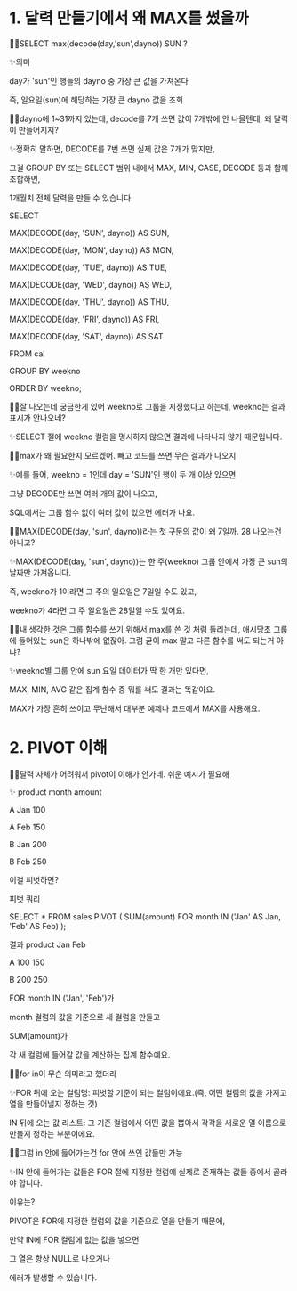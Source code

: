 # 1. 달력 만들기에서 왜 MAX를 썼을까

🤷‍♀️SELECT max(decode(day,'sun',dayno)) SUN ?

✨의미

day가 'sun'인 행들의 dayno 중 가장 큰 값을 가져온다

즉, 일요일(sun)에 해당하는 가장 큰 dayno 값을 조회

🤷‍♀️dayno에 1~31까지 있는데, decode를 7개 쓰면 값이 7개밖에 안 나올텐데, 왜 달력이 만들어지지?

✨정확히 말하면, DECODE를 7번 쓰면 실제 값은 7개가 맞지만,

그걸 GROUP BY 또는 SELECT 범위 내에서 MAX, MIN, CASE, DECODE 등과 함께 조합하면,

1개월치 전체 달력을 만들 수 있습니다.

SELECT

  MAX(DECODE(day, 'SUN', dayno)) AS SUN,
  
  MAX(DECODE(day, 'MON', dayno)) AS MON,
  
  MAX(DECODE(day, 'TUE', dayno)) AS TUE,
  
  MAX(DECODE(day, 'WED', dayno)) AS WED,
  
  MAX(DECODE(day, 'THU', dayno)) AS THU,
  
  MAX(DECODE(day, 'FRI', dayno)) AS FRI,
  
  MAX(DECODE(day, 'SAT', dayno)) AS SAT
  
FROM cal

GROUP BY weekno

ORDER BY weekno;

🤷‍♀️잘 나오는데 궁금한게 있어 weekno로 그룹을 지정했다고 하는데, weekno는 결과 표시가 안나오네?

✨SELECT 절에 weekno 컬럼을 명시하지 않으면 결과에 나타나지 않기 때문입니다.

🤷‍♀️max가 왜 필요한지 모르겠어. 빼고 코드를 쓰면 무슨 결과가 나오지

✨예를 들어, weekno = 1인데 day = 'SUN'인 행이 두 개 이상 있으면

그냥 DECODE만 쓰면 여러 개의 값이 나오고,

SQL에서는 그룹 함수 없이 여러 값이 있으면 에러가 나요.

🤷‍♀️MAX(DECODE(day, 'sun', dayno))라는 첫 구문의 값이 왜 7일까. 28 나오는건 아니고?

✨MAX(DECODE(day, 'sun', dayno))는 한 주(weekno) 그룹 안에서 가장 큰 sun의 날짜만 가져옵니다.

즉, weekno가 1이라면 그 주의 일요일은 7일일 수도 있고,

weekno가 4라면 그 주 일요일은 28일일 수도 있어요.

🤷‍♀️내 생각한 것은 그룹 함수를 쓰기 위해서 max를 쓴 것 처럼 들리는데, 애시당초 그룹에 들어있는 sun은 하나밖에 없잖아. 그럼 굳이 max 말고 다른 함수를 써도 되는거 아냐?

✨weekno별 그룹 안에 sun 요일 데이터가 딱 한 개만 있다면,

MAX, MIN, AVG 같은 집계 함수 중 뭐를 써도 결과는 똑같아요.

MAX가 가장 흔히 쓰이고 무난해서 대부분 예제나 코드에서 MAX를 사용해요.


# 2. PIVOT 이해

🤷‍♀️달력 자체가 어려워서 pivot이 이해가 안가네. 쉬운 예시가 필요해

✨
product	month	amount

A	Jan	100

A	Feb	150

B	Jan	200

B	Feb	250


이걸 피벗하면?

피벗 쿼리

SELECT *
FROM sales
PIVOT (
  SUM(amount)
  FOR month IN ('Jan' AS Jan, 'Feb' AS Feb)
);

결과
product	Jan	Feb

A	100	150

B	200	250

FOR month IN ('Jan', 'Feb')가

month 컬럼의 값을 기준으로 새 컬럼을 만들고

SUM(amount)가

각 새 컬럼에 들어갈 값을 계산하는 집계 함수예요.

🤷‍♀️for in이 무슨 의미라고 했더라

✨FOR 뒤에 오는 컬럼명: 피벗할 기준이 되는 컬럼이에요.(즉, 어떤 컬럼의 값을 가지고 열을 만들어낼지 정하는 것)

IN 뒤에 오는 값 리스트: 그 기준 컬럼에서 어떤 값을 뽑아서 각각을 새로운 열 이름으로 만들지 정하는 부분이에요.

🤷‍♀️그럼 in 안에 들어가는건 for 안에 쓰인 값들만 가능

✨IN 안에 들어가는 값들은 FOR 절에 지정한 컬럼에 실제로 존재하는 값들 중에서 골라야 합니다.

이유는?

PIVOT은 FOR에 지정한 컬럼의 값을 기준으로 열을 만들기 때문에,

만약 IN에 FOR 컬럼에 없는 값을 넣으면

그 열은 항상 NULL로 나오거나

에러가 발생할 수 있습니다.
